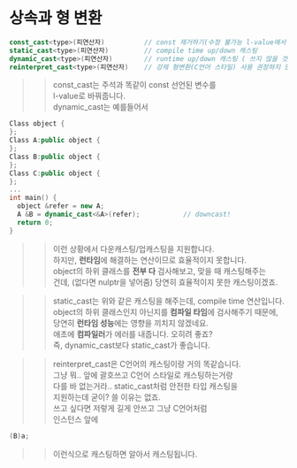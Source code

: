 # 상속과 형 변환
```C++
const_cast<type>(피연산자)          // const 제거하기(수정 불가능 l-value에서 l-value로)
static_cast<type>(피연산자)         // compile time up/down 캐스팅
dynamic_cast<type>(피연산자)        // runtime up/down 캐스팅 ( 쓰지 않을 것! )
reinterpret_cast<type>(피연산자)    // 강제 형변환(C언어 스타일) 사용 권장하지 않음
```
>> const_cast는 주석과 똑같이 const 선언된 변수를   
>> l-value로 바꿔줍니다.  
>> dynamic_cast는 예를들어서  
```C++
Class object {
};
Class A:public object {
};
Class B:public object {
};
Class C:public object {
};
...
int main() {
  object &refer = new A;
  A &B = dynamic_cast<&A>(refer);           // downcast!
  return 0;
}
```
>> 이런 상황에서 다운캐스팅/업캐스팅을 지원합니다.  
>> 하지만, **런타임**에 해결하는 연산이므로 효율적이지 못합니다.  
>> object의 하위 클래스를 **전부 다** 검사해보고, 맞을 때 캐스팅해주는   
>> 건데, (없다면 nulptr을 넣어줌) 당연히 효율적이지 못한 캐스팅이겠죠.  

>> static_cast는 위와 같은 캐스팅을 해주는데,  compile time 연산입니다.  
>> object의 하위 클래스인지 아닌지를 **컴파일 타임**에 검사해주기 때문에,  
>> 당연히 **런타임 성능**에는 영향을 끼치지 않겠네요.  
>> 애초에 **컴파일러**가 에러를 내줍니다. 오히려 좋죠?   
>> 즉, dynamic_cast보다 static_cast가 좋습니다.  

>> reinterpret_cast은 C언어의 캐스팅이랑 거의 똑같습니다.  
>> 그냥 뭐.. 앞에 괄호쓰고 C언어 스타일로 캐스팅하는거랑  
>> 다를 바 없는거라.. static_cast처럼 안전한 타입 캐스팅을  
>> 지원하는데 굳이? 쓸 이유는 없죠.  
>> 쓰고 싶다면 저렇게 길게 안쓰고 그냥 C언어처럼   
>> 인스턴스 앞에 
```C++
(B)a;
```
>> 이런식으로 캐스팅하면 알아서 캐스팅됩니다.  
